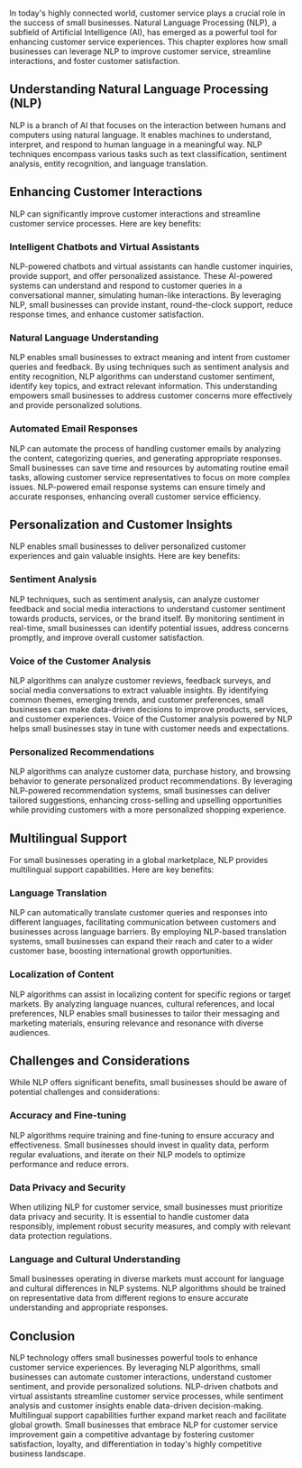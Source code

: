 
In today's highly connected world, customer service plays a crucial role in the success of small businesses. Natural Language Processing (NLP), a subfield of Artificial Intelligence (AI), has emerged as a powerful tool for enhancing customer service experiences. This chapter explores how small businesses can leverage NLP to improve customer service, streamline interactions, and foster customer satisfaction.

## Understanding Natural Language Processing (NLP)

NLP is a branch of AI that focuses on the interaction between humans and computers using natural language. It enables machines to understand, interpret, and respond to human language in a meaningful way. NLP techniques encompass various tasks such as text classification, sentiment analysis, entity recognition, and language translation.

## Enhancing Customer Interactions

NLP can significantly improve customer interactions and streamline customer service processes. Here are key benefits:

### Intelligent Chatbots and Virtual Assistants

NLP-powered chatbots and virtual assistants can handle customer inquiries, provide support, and offer personalized assistance. These AI-powered systems can understand and respond to customer queries in a conversational manner, simulating human-like interactions. By leveraging NLP, small businesses can provide instant, round-the-clock support, reduce response times, and enhance customer satisfaction.

### Natural Language Understanding

NLP enables small businesses to extract meaning and intent from customer queries and feedback. By using techniques such as sentiment analysis and entity recognition, NLP algorithms can understand customer sentiment, identify key topics, and extract relevant information. This understanding empowers small businesses to address customer concerns more effectively and provide personalized solutions.

### Automated Email Responses

NLP can automate the process of handling customer emails by analyzing the content, categorizing queries, and generating appropriate responses. Small businesses can save time and resources by automating routine email tasks, allowing customer service representatives to focus on more complex issues. NLP-powered email response systems can ensure timely and accurate responses, enhancing overall customer service efficiency.

## Personalization and Customer Insights

NLP enables small businesses to deliver personalized customer experiences and gain valuable insights. Here are key benefits:

### Sentiment Analysis

NLP techniques, such as sentiment analysis, can analyze customer feedback and social media interactions to understand customer sentiment towards products, services, or the brand itself. By monitoring sentiment in real-time, small businesses can identify potential issues, address concerns promptly, and improve overall customer satisfaction.

### Voice of the Customer Analysis

NLP algorithms can analyze customer reviews, feedback surveys, and social media conversations to extract valuable insights. By identifying common themes, emerging trends, and customer preferences, small businesses can make data-driven decisions to improve products, services, and customer experiences. Voice of the Customer analysis powered by NLP helps small businesses stay in tune with customer needs and expectations.

### Personalized Recommendations

NLP algorithms can analyze customer data, purchase history, and browsing behavior to generate personalized product recommendations. By leveraging NLP-powered recommendation systems, small businesses can deliver tailored suggestions, enhancing cross-selling and upselling opportunities while providing customers with a more personalized shopping experience.

## Multilingual Support

For small businesses operating in a global marketplace, NLP provides multilingual support capabilities. Here are key benefits:

### Language Translation

NLP can automatically translate customer queries and responses into different languages, facilitating communication between customers and businesses across language barriers. By employing NLP-based translation systems, small businesses can expand their reach and cater to a wider customer base, boosting international growth opportunities.

### Localization of Content

NLP algorithms can assist in localizing content for specific regions or target markets. By analyzing language nuances, cultural references, and local preferences, NLP enables small businesses to tailor their messaging and marketing materials, ensuring relevance and resonance with diverse audiences.

## Challenges and Considerations

While NLP offers significant benefits, small businesses should be aware of potential challenges and considerations:

### Accuracy and Fine-tuning

NLP algorithms require training and fine-tuning to ensure accuracy and effectiveness. Small businesses should invest in quality data, perform regular evaluations, and iterate on their NLP models to optimize performance and reduce errors.

### Data Privacy and Security

When utilizing NLP for customer service, small businesses must prioritize data privacy and security. It is essential to handle customer data responsibly, implement robust security measures, and comply with relevant data protection regulations.

### Language and Cultural Understanding

Small businesses operating in diverse markets must account for language and cultural differences in NLP systems. NLP algorithms should be trained on representative data from different regions to ensure accurate understanding and appropriate responses.

## Conclusion

NLP technology offers small businesses powerful tools to enhance customer service experiences. By leveraging NLP algorithms, small businesses can automate customer interactions, understand customer sentiment, and provide personalized solutions. NLP-driven chatbots and virtual assistants streamline customer service processes, while sentiment analysis and customer insights enable data-driven decision-making. Multilingual support capabilities further expand market reach and facilitate global growth. Small businesses that embrace NLP for customer service improvement gain a competitive advantage by fostering customer satisfaction, loyalty, and differentiation in today's highly competitive business landscape.
